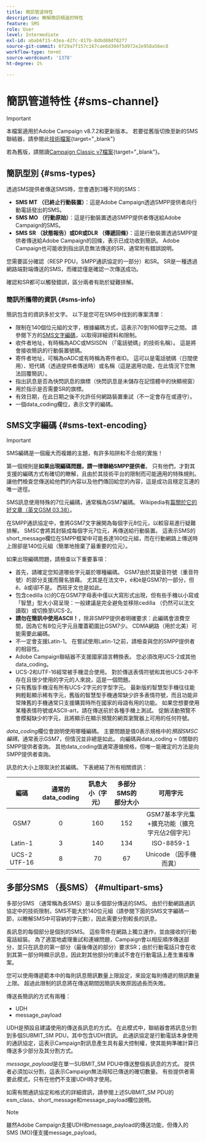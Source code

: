 ```yaml
---
title: 簡訊管道特性
description: 瞭解簡訊頻道的特性
feature: SMS
role: User
level: Intermediate
exl-id: abab6f15-43ea-42fc-817b-8dbd88df82f7
source-git-commit: 6f29a7f157c167cae6d304f5d972e2e958a56ec8
workflow-type: tm+mt
source-wordcount: '1378'
ht-degree: 1%

---
```


# 簡訊管道特性 {#sms-channel}

>[!IMPORTANT]
>
>本檔案適用於Adobe Campaign v8.7.2和更新版本。 若要從舊版切換至新的SMS聯結器，請參閱此[技術檔案](https://experienceleague.adobe.com/docs/campaign/technotes-ac/tn-new/sms-migration){target="_blank"}
>
>若為舊版，請閱讀[Campaign Classic v7檔案](https://experienceleague.adobe.com/zh-hant/docs/campaign-classic/using/sending-messages/sending-messages-on-mobiles/sms-set-up/sms-set-up){target="_blank"}。

## 簡訊型別 {#sms-types}

透過SMS提供者傳送SMS時，您會遇到3種不同的SMS：

* **SMS MT （已終止行動裝置）**：這是Adobe Campaign透過SMPP提供者向行動電話發出的SMS。
* **SMS MO （行動原始）**：這是行動裝置透過SMPP提供者傳送給Adobe Campaign的SMS。
* **SMS SR （狀態報告）或DR或DLR （傳遞回條）**：這是行動裝置透過SMPP提供者傳送給Adobe Campaign的回條，表示已成功收到簡訊。 Adobe Campaign也可能收到指出訊息無法傳送的SR，通常附有錯誤說明。

您需要區分確認（RESP PDU，SMPP通訊協定的一部分）和SR。 SR是一種透過網路端對端傳送的SMS，而確認僅是確認一次傳送成功。

確認和SR都可以觸發錯誤，區分兩者有助於疑難排解。

### 簡訊所攜帶的資訊  {#sms-info}

簡訊包含的資訊多於文字。 以下是您可在SMS中找到的專案清單：

* 限制在140個位元組的文字，根據編碼方式，這表示70到160個字元之間。 請參閱下方的[SMS文字編碼](#sms-text-encoding)，以取得詳細資料和限制。
* 收件者地址，有時稱為ADC或MSISDN （「電話號碼」的技術名稱）。 這是將會接收簡訊的行動裝置號碼。
* 寄件者地址，可稱為oADC或有時稱為寄件者ID。 這可以是電話號碼（日間使用）、短代碼（透過提供者傳送時）或名稱（這是選用功能，在此情況下您無法回覆簡訊）。
* 指出訊息是否為快閃訊息的旗標（快閃訊息是未儲存在記憶體中的快顯視窗）
* 用於指示是否需要SR的旗標。
* 有效日期，在此日期之後不允許任何網路裝置重試（不一定會存在或遵守）。
* 一個data_coding欄位，表示文字的編碼。

## SMS文字編碼 {#sms-text-encoding}

>[!IMPORTANT]
>
>SMS編碼是一個龐大而複雜的主題，有許多陷阱和不合規的實施！

第一個規則是&#x200B;**如果出現編碼問題，請一律聯絡SMPP提供者**。 只有他們，才對其支援的編碼方式有確切的瞭解，且由於其技術平台的限制而可能適用的特殊規則。 讓他們檢查您傳送給他們的內容以及他們傳回給您的內容，這是成功且穩定互連的唯一途徑。

SMS訊息使用特殊的7位元編碼，通常稱為GSM7編碼。  Wikipedia有[篇關於它的好文章（英文GSM 03.38）](https://en.wikipedia.org/wiki/GSM_03.38)。

在SMPP通訊協定中，會將GSM7文字展開為每個字元8位元，以較容易進行疑難排解。 SMSC會將其封裝成每個字元7位元，再傳送給行動裝置。 這表示SMS的short_message欄位在SMPP框架中可能長達160位元組，而在行動網路上傳送時上限卻是140位元組（簡單地捨棄了最重要的位元）。

如果出現編碼問題，請檢查以下重要事項：
* 首先，請確定您知道哪些字元屬於哪種編碼。 GSM7由於其變音符號（重音符號）的部分支援而聲名狼藉。 尤其是在法文中，é和è是GSM7的一部分，但ê、â或ï卻不是。 西班牙文也是如此。
* 包含cedilla (c)的C在GSM7字母表中僅以大寫形式出現，但有些手機以小寫或「智慧」型大小寫呈現：一般建議是完全避免並移除cedilla （仍然可以法文讀取）或切換至UCS-2。
* **請勿在簡訊中使用ASCII！**，除非SMPP提供者明確要求：此編碼會浪費空間，因為它有8位元字元且覆蓋範圍比GSM7少。 CDMA網路（用於北美）可能需要此編碼。
* 不一定會支援Latin-1。 在嘗試使用Latin-1之前，請檢查與您的SMPP提供者的相容性。
* Adobe Campaign聯結器不支援國家語言轉換表。 您必須改用UCS-2或其他data_coding。
* UCS-2和UTF-16經常被手機混合使用。 對於傳送表情符號和其他UCS-2中不存在且很少使用的字元的人來說，這是一個問題。
* 只有舊版手機沒有所有UCS-2字元的字型字元。 最新版的智慧型手機往往能夠輕鬆顯示稀有字元，舊版的智慧型手機通常缺少許多表情符號，而且功能非常陳舊的手機通常只支援購買時所在國家的母語有用的功能。 如果您想要使用某種表情符號或ASCII-art，請在傳送前於各種手機上測試。 促銷活動預覽不會模擬缺少的字元，且將顯示在顯示預覽的網頁瀏覽器上可用的任何符號。

*data_coding*&#x200B;欄位會說明使用哪種編碼。 主要問題是值0表示規格中的&#x200B;*預設SMSC編碼*，通常表示GSM7，但情況並非總是如此。 向編碼與data_coding = 0關聯的SMPP提供者查詢。 其他data_coding值通常遵循規格，但唯一能確定的方法是向SMPP提供者查詢。

訊息的大小上限取決於其編碼。 下表總結了所有相關資訊：

| 編碼 | 通常的data_coding | 訊息大小（字元） | 多部分SMS的部分大小 | 可用字元 |
|:-:|:-:|:-:|:-:|:-:|  
| GSM7 | 0 | 160 | 152 | GSM7基本字元集+擴充功能（擴充字元佔2個字元） |
| Latin-1 | 3 | 140 | 134 | ISO-8859-1 |
| UCS-2 UTF-16 | 8 | 70 | 67 | Unicode （因手機而異） |

## 多部分SMS （長SMS） {#multipart-sms}

多部分SMS （通常稱為長SMS）是以多個部分傳送的SMS。 由於行動網路通訊協定中的技術限制，SMS不能大於140位元組（請參閱下面的SMS文字編碼一節，以瞭解SMS中可容納的字元數），因此需要分割較長的訊息。

長訊息的每個部分是個別的SMS。 這些零件在網路上獨立運作，並由接收的行動電話組裝。 為了適當地處理重試和連線問題，Campaign會以相反順序傳送部分，並只在訊息的第一部分（最後傳送的部分）要求SR；由於行動電話只會在收到其第一部分時顯示訊息，因此對其他部分的重試不會在行動電話上產生重複專案。

您可以使用傳遞範本中的每則訊息簡訊數量上限設定，來設定每則傳遞的簡訊數量上限。 超過此限制的訊息將在傳送期間因簡訊失敗原因過長而失敗。

傳送長簡訊的方式有兩種：

* UDH
* message_payload

UDH是預設且建議使用的傳送長訊息的方式。 在此模式中，聯結器會將訊息分割到多個SUBMIT_SM PDU，其中包含UDH資訊。 此通訊協定是行動電話本身使用的通訊協定，這表示Campaign對訊息產生具有最大控制權，使其能夠準確計算已傳送多少部分及其分割方式。

*message_payload*&#x200B;是在單一SUBMIT_SM PDU中傳送整個長訊息的方式。 提供者必須加以分割，這表示Campaign無法得知已傳送的確切數量。 有些提供者需要此模式，只有在他們不支援UDH時才使用。

如需有關通訊協定和格式的詳細資訊，請參閱上述SUBMIT_SM PDU的esm_class、short_message和message_payload欄位說明。

>[!NOTE]
>
>雖然Adobe Campaign支援UDH和message_payload的傳送功能，但傳入的SMS (MO)僅支援message_payload。
